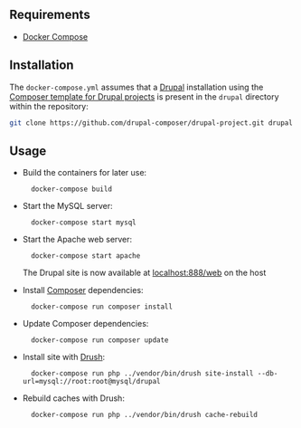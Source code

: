 ## Requirements
- [Docker Compose](http://docs.docker.com/compose/)

## Installation
The `docker-compose.yml` assumes that a [Drupal](https://www.drupal.org/) installation using the [Composer template for Drupal projects](https://github.com/drupal-composer/drupal-project) is present in the `drupal` directory within the repository:
```bash
git clone https://github.com/drupal-composer/drupal-project.git drupal
```

## Usage
- Build the containers for later use:

        docker-compose build

- Start the MySQL server:

        docker-compose start mysql

- Start the Apache web server:

        docker-compose start apache

  The Drupal site is now available at [localhost:888/web](http://localhost:888/web) on the host

- Install [Composer](https://getcomposer.org/) dependencies:

        docker-compose run composer install

- Update Composer dependencies:

        docker-compose run composer update

- Install site with [Drush](https://github.com/drush-ops/drush/):

        docker-compose run php ../vendor/bin/drush site-install --db-url=mysql://root:root@mysql/drupal

- Rebuild caches with Drush:

        docker-compose run php ../vendor/bin/drush cache-rebuild
